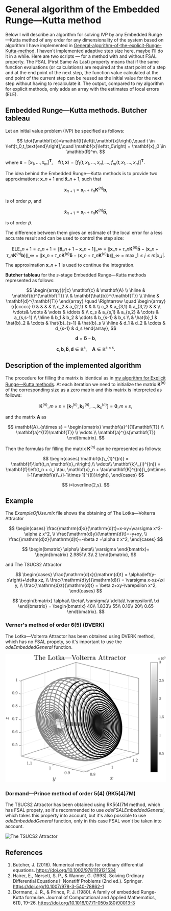 # General algorithm of the Embedded Runge—Kutta method
Below I will describe an algorithm for solving IVP by any Embedded Runge—Kutta method of any order for any dimensionality of the system based on algorithm I have implemented in [General-algorithm-of-the-explicit-Runge-Kutta-method](https://github.com/whydenyscry/General-algorithm-of-the-explicit-Runge-Kutta-method).
I haven't implemented adaptive step size here, maybe I'll do it in a while. Here are two scripts — for a method with and without FSAL property.  The FSAL (First Same As Last) property means that if the same function evaluations (or calculations) are required at the start point of a step and at the end point of the next step, the function value calculated at the end point of the current step can be reused as the initial value for the next step without having to recalculate it. 
The output, compared to my algorithm for explicit methods, only adds an array with the estimates of local errors (ELE).

## Embedded Runge—Kutta methods. Butcher tableau

Let an initial value problem (IVP) be specified as follows:

$$
\dot{\mathbf{x}}=\mathbf{f}\left(t,\mathbf{x}\right),\quad t \in \left[t_0,t_\text{end}\right],\quad \mathbf{x}\left(t_0\right) = \mathbf{x}_0 \in \mathbb{R}^m.
$$
 
where $\mathbf{x}=\left[x_1,\dots,x_m\right]^\mathbf{T},\quad
	\mathbf{f}\left(t,\mathbf{x}\right)=\left[f_1\left(t,x_1,\dots,x_n\right),\dots,f_m\left(t,x_1,\dots,x_n\right)\right]^\mathbf{T}.$
	
The idea behind the Embedded Runge—Kutta methods is to provide two approximations: $\mathbf{x}\_{n+1}$ and $\mathbf{\hat{x}}\_{n+1}$, such that 

$$
\mathbf{x}_{n+1} = \mathbf{x}_n+\tau_n\mathbf{K}^{(n)}\mathbf{b},
$$

is of order $p$, and

$$
\mathbf{\hat{x}}_{n+1} = \mathbf{x}_n+\tau_n\mathbf{K}^{(n)}\mathbf{\hat{b}},
$$

is of order $\hat{p}$. 

The difference between them gives an estimate of the local error for a less accurate result and can be used to control the step size:

$$
\text{ELE}\_{n+1} = \varepsilon\_{n+1} = \left\lVert\mathbf{\hat{x}}\_{n+1}- \mathbf{x}\_{n+1}\right\rVert\_\infty=\left\lVert \mathbf{x}\_n+\tau\_n\mathbf{K}^{(n)}\mathbf{\hat{b}}-\left(\mathbf{x}\_n+\tau\_n\mathbf{K}^{(n)}\mathbf{b}\right)\right\rVert\_\infty=\left\lVert \mathbf{x}\_n+\tau\_n\mathbf{K}^{(n)}\mathbf{\hat{b}}-\left(\mathbf{x}\_n+\tau\_n\mathbf{K}^{(n)}\mathbf{b}\right)\right\rVert\_\infty=\max\_{1\leq j\leq m}\left|x\_j\right|.
$$


The approximation $\mathbf{x}\_{n+1}$ is used to continue the integration.

**Butcher tableau** for the $s$-stage Embedded Runge—Kutta methods represented as follows:

$$
\begin{array}{r|c}
		\mathbf{c} & \mathbf{A} \\
		\hline
		& \mathbf{b}^{\mathbf{T}} \\
		& \mathbf{\hat{b}}^{\mathbf{T}} \\
		\hline
		& \mathbf{d}^{\mathbf{T}}
	\end{array} \quad \Rightarrow \quad
	\begin{array}{r|ccccc}
		0     &         &         &         & \\
		c_2   & a_{2,1}  &         &         & \\
		c_3   & a_{3,1}  & a_{3,2}  &         & \\
		\vdots& \vdots  & \vdots  & \ddots  & \\
		c_s   & a_{s,1}  & a_{s,2}  & \cdots  & a_{s,s-1} \\
		\hline
		& b_1     & b_2     & \cdots  & b_{s-1} & b_s \\
		& \hat{b}_1     & \hat{b}_2     & \cdots  & \hat{b}_{s-1} & \hat{b}_s  \\
		\hline
		& d_1     & d_2     & \cdots  & d_{s-1} & d_s
	\end{array},
$$

$$
\mathbf{d} = \mathbf{\hat{b}} - \mathbf{b},
$$

$$
\mathbf{c},\mathbf{b},\mathbf{\hat{b}}, \mathbf{d}\in \mathbb{R}^s,\quad \mathbf{A} \in \mathbb{R}^{s\times s}.
$$

## Description of the implemented algorithm
The procedure for filling the matrix is identical as in [my algorithm for Explicit Runge—Kutta methods](https://github.com/whydenyscry/General-algorithm-of-the-explicit-Runge-Kutta-method). At each iteration we need to initialize the matrix $\mathbf{K}^{(n)}$ of the corresponding size as a zero matrix and this matrix is interpreted as follows:

$$
	\mathbf{K}^{(n)}\_{m\times s}=\left[\mathbf{k}_1^{(n)},\mathbf{k}_2^{(n)},\ldots,\mathbf{k}_s^{(n)}\right]=\mathbf{0}\_{m\times s},
$$

and the matrix $\mathbf{A}$ as

$$
\mathbf{A}_{s\times s} = 
	\begin{bmatrix}
		\mathbf{a}^{(1)\mathbf{T}}
		\\
		\mathbf{a}^{(2)\mathbf{T}}
		\\
		\vdots 
		\\
		\mathbf{a}^{(s)\mathbf{T}}
	\end{bmatrix}.
$$

Then the formulas for filling the matrix $\mathbf{K}^{(n)}$ can be represented as follows:

$$
\begin{cases}
		\mathbf{k}\_{1}^{(n)} = \mathbf{f}\left(t_n,\mathbf{x}_n\right),\\
		\vdots\\
		\mathbf{k}\_{i}^{(n)} = \mathbf{f}\left(t_n + c_i \tau, \mathbf{x}_n + \tau\mathbf{K}^{(n)}\_{m\times i-1}\mathbf{a}\_{i-1\times 1}^{(i)}\right),
	\end{cases}
$$

$$
	i=\overline{2,s}.
$$
## Example
The _ExampleOfUse.mlx_ file shows the obtaining of The Lotka—Volterra Attractor

$$ 
\begin{cases}
			\frac{\mathrm{d}x}{\mathrm{d}t}=x-xy+\varsigma x^2-\alpha z x^2, \\
			\frac{\mathrm{d}y}{\mathrm{d}t}=-y+xy, \\
			\frac{\mathrm{d}z}{\mathrm{d}t}=-\beta z +\alpha z x^2,
\end{cases}
$$
 
$$
\begin{bmatrix}
			\alpha\\
			\beta\\
			\varsigma
\end{bmatrix}=
		\begin{bmatrix}
			2.9851\\
			3\\
			2
\end{bmatrix},
$$

and The TSUCS2 Attractor

$$ 
\begin{cases}
			\frac{\mathrm{d}x}{\mathrm{d}t} = \alpha\left(y-x\right)+\delta xz, \\
			\frac{\mathrm{d}y}{\mathrm{d}t} = \varsigma x-xz+\xi y, \\
			\frac{\mathrm{d}z}{\mathrm{d}t} = \beta z+xy-\varepsilon x^2,
		\end{cases}
$$

$$ 
\begin{bmatrix}
			\alpha\\
			\beta\\
			\varsigma\\
			\delta\\
			\varepsilon\\
			\xi
		\end{bmatrix} = 
		\begin{bmatrix}
			40\\
			1.833\\
			55\\
			0.16\\
			20\\
			0.65
		\end{bmatrix}.
$$

### Verner's method of order 6(5) (DVERK)
The Lotka—Volterra Attractor has been obtained using DVERK method, which has no FSAL propety, so it's important to use the _odeEmbeddedGeneral_ function.

![The Lotka—Volterra Attractor](https://github.com/whydenyscry/General-algorithm-of-the-embedded-Runge-Kutta-method/blob/main/images/The_Lotka_Volterra_Attractor.png)

### Dormand—Prince method of order 5(4) (RK5(4)7M)
The TSUCS2 Attractor has been obtained using RK5(4)7M method, which has FSAL propety, so it's recommended to use _odeFSALEmbeddedGeneral_, which takes this property into account, but it's also possible to use _odeEmbeddedGeneral_ function, only in this case FSAL won't be taken into account.

![The TSUCS2 Attractor](https://github.com/whydenyscry/General-algorithm-of-the-embedded-Runge-Kutta-method/blob/main/images/The_TSUCS2_Attractor.png)



## References
1. Butcher, J. (2016). Numerical methods for ordinary differential equations. https://doi.org/10.1002/9781119121534
2. Hairer, E., Nørsett, S. P., & Wanner, G. (1993). Solving Ordinary Differential Equations I: Nonstiff Problems (2nd ed.). Springer. https://doi.org/10.1007/978-3-540-78862-1
3. Dormand, J. R., & Prince, P. J. (1980). A family of embedded Runge-Kutta formulae. Journal of Computational and Applied Mathematics, 6(1), 19–26. https://doi.org/10.1016/0771-050x(80)90013-3